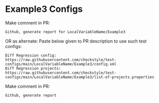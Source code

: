 # Example3 Configs
Make comment in PR:
```
Github, generate report for LocalVariableName/Example3
```
OR as alternate:
Paste below given to PR description to use such test configs:
```
Diff Regression config: https://raw.githubusercontent.com/checkstyle/test-configs/main/LocalVariableName/Example3/config.xml
Diff Regression projects: https://raw.githubusercontent.com/checkstyle/test-configs/main/LocalVariableName/Example3/list-of-projects.properties
```
Make comment in PR:
```
Github, generate report
```
